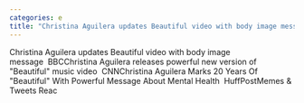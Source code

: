 ```yaml
---
categories: e
title: "Christina Aguilera updates Beautiful video with body image message  BBC"
---
```

Christina Aguilera updates Beautiful video with body image message&nbsp;&nbsp;BBCChristina Aguilera releases powerful new version of "Beautiful" music video&nbsp;&nbsp;CNNChristina Aguilera Marks 20 Years Of "Beautiful" With Powerful Message About Mental Health&nbsp;&nbsp;HuffPostMemes & Tweets Reac